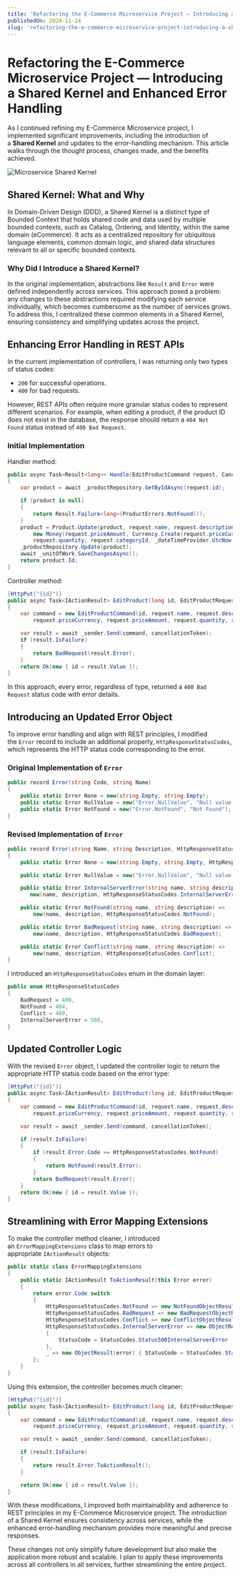 ```yaml
---
title: 'Refactoring the E-Commerce Microservice Project — Introducing a Shared Kernel and Enhanced Error Handling'
publishedOn: 2024-11-24
slug: 'refactoring-the-e-commerce-microservice-project-introducing-a-shared-kernel-and-enhanced-error-handling'
---
```


# Refactoring the E-Commerce Microservice Project — Introducing a Shared Kernel and Enhanced Error Handling

As I continued refining my E-Commerce Microservice project, I implemented significant improvements, including the introduction of a **Shared Kernel** and updates to the error-handling mechanism. This article walks through the thought process, changes made, and the benefits achieved.

![Microservice Shared Kernel](./attachments/1_8qKrGqDDRidjzmL5mCvurg.webp)

## Shared Kernel: What and Why

In Domain-Driven Design (DDD), a Shared Kernel is a distinct type of Bounded Context that holds shared code and data used by multiple bounded contexts, such as Catalog, Ordering, and Identity, within the same domain (eCommerce). It acts as a centralized repository for ubiquitous language elements, common domain logic, and shared data structures relevant to all or specific bounded contexts.

### Why Did I Introduce a Shared Kernel?

In the original implementation, abstractions like `Result` and `Error` were defined independently across services. This approach posed a problem: any changes to these abstractions required modifying each service individually, which becomes cumbersome as the number of services grows. To address this, I centralized these common elements in a Shared Kernel, ensuring consistency and simplifying updates across the project.

## Enhancing Error Handling in REST APIs

In the current implementation of controllers, I was returning only two types of status codes:

- `200` for successful operations.
- `400` for bad requests.

However, REST APIs often require more granular status codes to represent different scenarios. For example, when editing a product, if the product ID does not exist in the database, the response should return a `404 Not Found` status instead of `400 Bad Request`.

### Initial Implementation

Handler method:

```csharp
public async Task<Result<long>> Handle(EditProductCommand request, CancellationToken cancellationToken)
{
    var product = await _productRepository.GetByIdAsync(request.id);

    if (product is null)
    {
        return Result.Failure<long>(ProductErrors.NotFound());
    }
    product = Product.Update(product, request.name, request.description,
        new Money(request.priceAmount, Currency.Create(request.priceCurrency)),
        request.quantity, request.categoryId, _dateTimeProvider.UtcNow);
    _productRepository.Update(product);
    await _unitOfWork.SaveChangesAsync();
    return product.Id;
}
```

Controller method:

```csharp
[HttpPut("{id}")]
public async Task<IActionResult> EditProduct(long id, EditProductRequest request, CancellationToken cancellationToken)
{
    var command = new EditProductCommand(id, request.name, request.description,
        request.priceCurrency, request.priceAmount, request.quantity, request.categoryId);

    var result = await _sender.Send(command, cancellationToken);
    if (result.IsFailure)
    {
        return BadRequest(result.Error);
    }
    return Ok(new { id = result.Value });
}
```

In this approach, every error, regardless of type, returned a `400 Bad Request` status code with error details.

## Introducing an Updated Error Object

To improve error handling and align with REST principles, I modified the `Error` record to include an additional property, `HttpResponseStatusCodes`, which represents the HTTP status code corresponding to the error.

### Original Implementation of `Error`

```csharp
public record Error(string Code, string Name)
{
    public static Error None = new(string.Empty, string.Empty);
    public static Error NullValue = new("Error.NullValue", "Null value was provided");
    public static Error NotFound = new("Error.NotFound", "Not Found");
}
```

### Revised Implementation of `Error`

```csharp
public record Error(string Name, string Description, HttpResponseStatusCodes Code)
{
    public static Error None = new(string.Empty, string.Empty, HttpResponseStatusCodes.InternalServerError);

    public static Error NullValue = new("Error.NullValue", "Null value was provided", HttpResponseStatusCodes.BadRequest);

    public static Error InternalServerError(string name, string description) =>
       new(name, description, HttpResponseStatusCodes.InternalServerError);

    public static Error NotFound(string name, string description) =>
        new(name, description, HttpResponseStatusCodes.NotFound);

    public static Error BadRequest(string name, string description) =>
        new(name, description, HttpResponseStatusCodes.BadRequest);

    public static Error Conflict(string name, string description) =>
        new(name, description, HttpResponseStatusCodes.Conflict);
}
```

I introduced an `HttpResponseStatusCodes` enum in the domain layer:

```csharp
public enum HttpResponseStatusCodes
{
    BadRequest = 400,
    NotFound = 404,
    Conflict = 409,
    InternalServerError = 500,
}
```

## Updated Controller Logic

With the revised `Error` object, I updated the controller logic to return the appropriate HTTP status code based on the error type:

```csharp
[HttpPut("{id}")]
public async Task<IActionResult> EditProduct(long id, EditProductRequest request, CancellationToken cancellationToken)
{
    var command = new EditProductCommand(id, request.name, request.description,
        request.priceCurrency, request.priceAmount, request.quantity, request.categoryId);

    var result = await _sender.Send(command, cancellationToken);

    if (result.IsFailure)
    {
        if (result.Error.Code == HttpResponseStatusCodes.NotFound)
        {
            return NotFound(result.Error);
        }
        return BadRequest(result.Error);
    }
    return Ok(new { id = result.Value });
}
```

## Streamlining with Error Mapping Extensions

To make the controller method cleaner, I introduced an `ErrorMappingExtensions` class to map errors to appropriate `IActionResult` objects:

```csharp
public static class ErrorMappingExtensions
{
    public static IActionResult ToActionResult(this Error error)
    {
        return error.Code switch
        {
            HttpResponseStatusCodes.NotFound => new NotFoundObjectResult(error),
            HttpResponseStatusCodes.BadRequest => new BadRequestObjectResult(error),
            HttpResponseStatusCodes.Conflict => new ConflictObjectResult(error),
            HttpResponseStatusCodes.InternalServerError => new ObjectResult(error)
            {
                StatusCode = StatusCodes.Status500InternalServerError
            },
            _ => new ObjectResult(error) { StatusCode = StatusCodes.Status500InternalServerError }
        };
    }
}
```

Using this extension, the controller becomes much cleaner:

```csharp
[HttpPut("{id}")]
public async Task<IActionResult> EditProduct(long id, EditProductRequest request, CancellationToken cancellationToken)
{
    var command = new EditProductCommand(id, request.name, request.description,
        request.priceCurrency, request.priceAmount, request.quantity, request.categoryId);

    var result = await _sender.Send(command, cancellationToken);

    if (result.IsFailure)
    {
        return result.Error.ToActionResult();
    }

    return Ok(new { id = result.Value });
}
```

With these modifications, I improved both maintainability and adherence to REST principles in my E-Commerce Microservice project. The introduction of a Shared Kernel ensures consistency across services, while the enhanced error-handling mechanism provides more meaningful and precise responses.

These changes not only simplify future development but also make the application more robust and scalable. I plan to apply these improvements across all controllers in all services, further streamlining the entire project.
